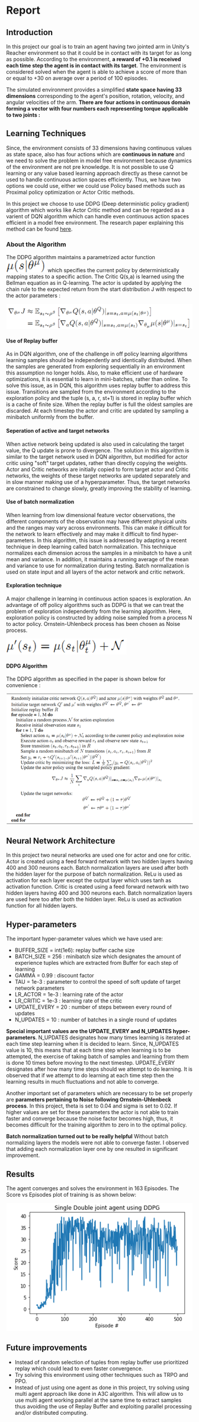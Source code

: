 # Report

## Introduction

In this project our goal is to train an agent having two jointed arm in Unity's Reacher environment so that it could be in contact with its target for as long as possible.
According to the environment, **a reward of +0.1 is received each time step the agent is in contact with its target**. The environment is considered solved when the agent is able
to achieve a score of more than or equal to +30 on average over a period of 100 episodes.

The simulated environment provides a simplified **state space having 33 dimensions** corresponding to the agent's position, rotation, velocity, and angular velocities of the arm. **There are four actions in continuous domain forming a vector with four numbers each representing torque applicable to two joints :**

## Learning Techniques

Since, the environment consists of 33 dimensions having continuous values as state space, also has four actions which are **continuous in nature** and we need to solve the problem in model free environment because dynamics of the environment are not pre knowledge. It is not possible to use Q learning or any value based learning approach directly as these cannot be used to handle continuous action spaces efficiently.
Thus, we have two options we could use, either we could use Policy based methods such as Proximal policy optimization or Actor Critic methods.

In this project we choose to use DDPG (Deep deterministic policy gradient) algorithm which works like Actor Critic method and can be regarded as a varient of DQN algorithm which can handle even continuous action spaces efficient in a model free environment. The research paper explaining this method can be found [here](https://arxiv.org/abs/1509.02971).

### About the Algorithm

The DDPG algorithm maintains a parametrized actor function ![Alt Text](images/actor_symbol.PNG) which specifies the current policy by deterministically mapping states to a specific action. The Critic Q(s,a) is learned using the Bellman equation as in Q-learning.
The actor is updated by applying the chain rule to the expected return from the start distribution J with respect to the actor parameters :

![Alt Text](images/ddpg_learning.PNG)

#### Use of Replay buffer

As in DQN algorithm, one of the challenge in off policy learning algorithms learning samples should be independently and identically distributed. When the samples are generated from exploring sequentially in an environment this assumption no longer holds. Also, to make efficient use of hardware optimizations, it is essential to learn in mini-batches, rather than online.
To solve this issue, as in DQN, this algorithm uses replay buffer to address this issue. Transitions are sampled from the environment according to the exploration policy and the tuple (s, a, r, st+1) is stored in replay buffer which is a cache of finite size. When the replay buffer is full the oldest samples are discarded. At each timestep the actor and critic are
updated by sampling a minibatch uniformly from the buffer.

#### Seperation of active and target networks

When active network being updated is also used in calculating the target value, the Q update is prone to divergence. The solution in this algorithm is similar to the target network used in DQN algorithm, but modified for actor critic using "soft" target updates, rather than directly copying the weights. Actor and Critic networks are initially copied to form target actor 
and Critic networks, the weights of these target networks are updated separately and in slow manner making use of a hyperparameter. Thus, the target networks are constrained to change slowly, greatly improving the stability of learning.

#### Use of batch normalization

When learning from low dimensional feature vector observations, the different components of the observation may have different physical units and the ranges may vary across environments. This can make it difficult for the network to learn effectively and may make it difficult to find hyper-parameters.
In this algorithm, this issue is addressed by adapting a recent technique in deep learning called batch normalization. This technique normalizes each dimension across the samples in a minibatch to have a unit mean and variance. In addition, it maintains a running average of the mean and variance to use for normalization during testing. Batch normalization is used on state input and all layers of the actor network and critic network.

#### Exploration technique

A major challenge in learning in continuous action spaces is exploration. An advantage of off policy algorithms such as DDPG is that we can treat the problem of exploration independently from the learning algorithm. Here, exploration policy is constructed by adding noise sampled from a process N to actor policy. Ornstein-Uhlenbeck process has been chosen as Noise process.

![Alt Text](images/noise.PNG)

#### DDPG Algorithm

The DDPG algorithm as specified in the paper is shown below for convenience :

![Alt Text](images/ddpg_algorithm.PNG)

## Neural Network Architecture

In this project two neural networks are used one for actor and one for critic. 
Actor is created using a feed forward network with two hidden layers having 400 and 300 neurons each. Batch normalization layers are used after both the hidden layer for the purpose of batch normalization. ReLu is used as activation for each layer except the output layer which uses tanh as activation function.
Critic is created using a feed forward network with two hidden layers having 400 and 300 neurons each. Batch normalization layers are used here too after both the hidden layer. ReLu is used as activation function for all hidden layers.

## Hyper-parameters

The important hyper-parameter values which we have used are:
- BUFFER_SIZE = int(1e6): replay buffer cache size
- BATCH_SIZE = 256      : minibatch size which designates the amount of experience tuples which are extracted from Buffer for each step of learning
- GAMMA = 0.99          : discount factor
- TAU = 1e-3            : parameter to control the speed of soft update of target network parameters
- LR_ACTOR = 1e-3       : learning rate of the actor 
- LR_CRITIC = 1e-3      : learning rate of the critic
- UPDATE_EVERY = 20     : number of steps between every round of updates
- N_UPDATES = 10        : number of batches in a single round of updates

**Special important values are the UPDATE_EVERY and N_UPDATES hyper-parameters**. N_UPDATES designates how many times learning is iterated at each time step learning when it is decided to learn.
Since, N_UPDATES value is 10, this means that at each time step when learning is to be attempted, the exercise of taking batch of samples and learning from them is done 10 times before
moving to the next timestep.
UPDATE_EVERY designates after how many time steps should we attempt to do learning. It is observed that if we attempt to do learning at each time step then the learning results in much 
fluctuations and not able to converge.

Another important set of parameters which are necessary to be set properly are **parameters pertaining to Noise following Ornstein-Uhlenbeck process**. In this project, theta is set to 0.04 and sigma is set to 0.02. If higher values are set for these parameters
the actor is not able to train faster and converge because the noise factor becomes high, thus, it becomes difficult for the training algorithm to zero in to the optimal policy.

**Batch normalization turned out to be really helpful** Without batch normalizing layers the models were not able to converge faster. I observed that adding each normalization layer one by one resulted in significant improvement.

## Results

The agent converges and solves the environment in 163 Episodes. The Score vs Episodes plot of training is as shown below:

![Alt Text](images/results.PNG)

## Future improvements

- Instead of random selection of tuples from replay buffer use prioritized replay which could lead to even faster convergence.
- Try solving this environment using other techniques such as TRPO and PPO.
- Instead of just using one agent as done in this project, try solving using multi agent approach like done in A3C algorithm. This will allow us to use multi agent working parallel at the same time to extract samples thus avoiding the use of Replay Buffer and exploiting parallel processing and/or distributed computing.